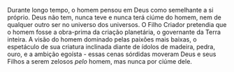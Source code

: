 ﻿Durante longo tempo, o homem pensou em Deus como semelhante a si próprio. Deus não tem, nunca teve e nunca terá ciúme do homem, nem de qualquer outro ser no universo dos universos. O Filho Criador pretendia que o homem fosse a obra-prima da criação planetária, o governante da Terra inteira. A visão do homem dominado pelas paixões mais baixas, o espetáculo de sua criatura inclinada diante de ídolos de madeira, pedra, ouro, e a ambição egoísta - essas cenas sórdidas moveram Deus e seus Filhos a serem zelosos <I>pelo</I> homem, mas nunca por ciúme dele.